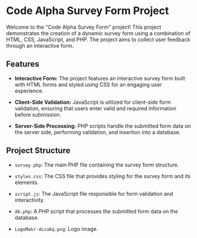 # Code Alpha Survey Form Project

Welcome to the "Code Alpha Survey Form" project! This project demonstrates the creation of a dynamic survey form using a combination of HTML, CSS, JavaScript, and PHP. The project aims to collect user feedback through an interactive form.

## Features

- **Interactive Form:** The project features an interactive survey form built with HTML forms and styled using CSS for an engaging user experience.

- **Client-Side Validation:** JavaScript is utilized for client-side form validation, ensuring that users enter valid and required information before submission.

- **Server-Side Processing:** PHP scripts handle the submitted form data on the server side, performing validation, and insertion into a database.

## Project Structure

- `survey.php`: The main PHP file containing the survey form structure.

- `styles.css`: The CSS file that provides styling for the survey form and its elements.

- `script.js`: The JavaScript file responsible for form validation and interactivity.

- `db.php`: A PHP script that processes the submitted form data on the database.

- `LogoMakr-4LcuKq.png`: Logo image.

